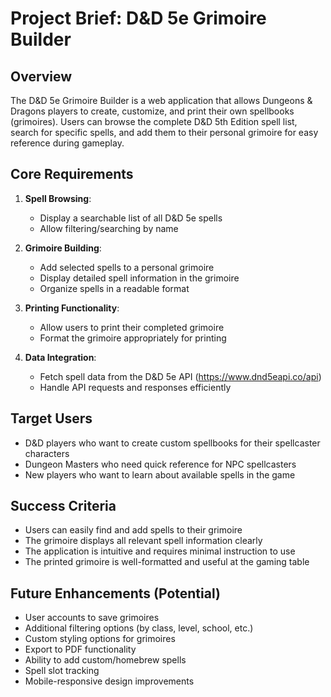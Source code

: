 # Project Brief: D&D 5e Grimoire Builder

## Overview

The D&D 5e Grimoire Builder is a web application that allows Dungeons & Dragons players to create, customize, and print their own spellbooks (grimoires). Users can browse the complete D&D 5th Edition spell list, search for specific spells, and add them to their personal grimoire for easy reference during gameplay.

## Core Requirements

1. **Spell Browsing**:

   - Display a searchable list of all D&D 5e spells
   - Allow filtering/searching by name

2. **Grimoire Building**:

   - Add selected spells to a personal grimoire
   - Display detailed spell information in the grimoire
   - Organize spells in a readable format

3. **Printing Functionality**:

   - Allow users to print their completed grimoire
   - Format the grimoire appropriately for printing

4. **Data Integration**:
   - Fetch spell data from the D&D 5e API (https://www.dnd5eapi.co/api)
   - Handle API requests and responses efficiently

## Target Users

- D&D players who want to create custom spellbooks for their spellcaster characters
- Dungeon Masters who need quick reference for NPC spellcasters
- New players who want to learn about available spells in the game

## Success Criteria

- Users can easily find and add spells to their grimoire
- The grimoire displays all relevant spell information clearly
- The application is intuitive and requires minimal instruction to use
- The printed grimoire is well-formatted and useful at the gaming table

## Future Enhancements (Potential)

- User accounts to save grimoires
- Additional filtering options (by class, level, school, etc.)
- Custom styling options for grimoires
- Export to PDF functionality
- Ability to add custom/homebrew spells
- Spell slot tracking
- Mobile-responsive design improvements
